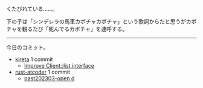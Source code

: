 くたびれている……。

下の子は「シンデレラの馬車カボチャカボチャ」という歌詞からだと思うがカボチャを観るたび「死んでるカボチャ」を連呼する。

---

今日のコミット。

- [kireta](https://github.com/bouzuya/kireta) 1 commit
  - [Improve Client::list interface](https://github.com/bouzuya/kireta/commit/d5b03de5d1dbc184363426884be5c17ab4711527)
- [rust-atcoder](https://github.com/bouzuya/rust-atcoder) 1 commit
  - [past202303-open d](https://github.com/bouzuya/rust-atcoder/commit/2d8c6034d20d9d075c2c1aae5505b6fe5acab476)
